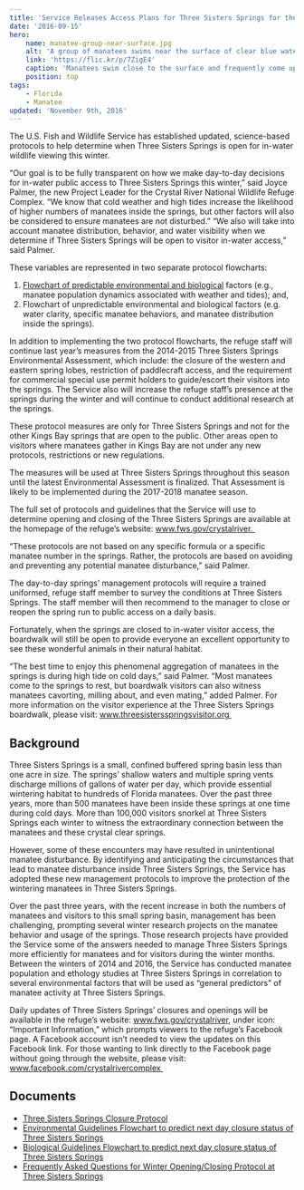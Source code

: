 ```yaml
---
title: 'Service Releases Access Plans for Three Sisters Springs for the Upcoming Winter Season'
date: '2016-09-15'
hero:
    name: manatee-group-near-surface.jpg
    alt: 'A group of manatees swims near the surface of clear blue water.'
    link: 'https://flic.kr/p/7ZigE4'
    caption: 'Manatees swim close to the surface and frequently come up for air. Credit: Jim Reid, USFWS.'
    position: top
tags:
    - Florida
    - Manatee
updated: 'November 9th, 2016'
---
```

The U.S. Fish and Wildlife Service has established updated, science-based protocols to help determine when Three Sisters Springs is open for in-water wildlife viewing this winter. 

“Our goal is to be fully transparent on how we make day-to-day decisions for in-water public access to Three Sisters Springs this winter,” said Joyce Palmer, the new Project Leader for the Crystal River National Wildlife Refuge Complex. “We know that cold weather and high tides increase the likelihood of higher numbers of manatees inside the springs, but other factors will also be considered to ensure manatees are not disturbed.” “We also will take into account manatee distribution, behavior, and water visibility when we determine if Three Sisters Springs will be open to visitor in-water access,” said Palmer. 

These variables are represented in two separate protocol flowcharts: 

1. [Flowchart of predictable environmental and biological](https://fws.gov/southeast/news/pdf/biological-guidelines-flowchart-to-determine-closure-status-of-three-sisters-springs.pdf) factors (e.g., manatee population dynamics associated with weather and tides); and, 
2. Flowchart of unpredictable environmental and biological factors (e.g. water clarity, specific manatee behaviors, and manatee distribution inside the springs). 

In addition to implementing the two protocol flowcharts, the refuge staff will continue last year’s measures from the 2014-2015 Three Sisters Springs Environmental Assessment, which include: the closure of the western and eastern spring lobes, restriction of paddlecraft access, and the requirement for commercial special use permit holders to guide/escort their visitors into the springs. The Service also will increase the refuge staff’s presence at the springs during the winter and will continue to conduct additional research at the springs. 

These protocol measures are only for Three Sisters Springs and not for the other Kings Bay springs that are open to the public. Other areas open to visitors where manatees gather in Kings Bay are not under any new protocols, restrictions or new regulations. 

The measures will be used at Three Sisters Springs throughout this season until the latest Environmental Assessment is finalized. That Assessment is likely to be implemented during the 2017-2018 manatee season. 

The full set of protocols and guidelines that the Service will use to determine opening and closing of the Three Sisters Springs are available at the homepage of the refuge’s website: www.fws.gov/crystalriver. 

“These protocols are not based on any specific formula or a specific manatee number in the springs. Rather, the protocols are based on avoiding and preventing any potential manatee disturbance,” said Palmer. 

The day-to-day springs’ management protocols will require a trained uniformed, refuge staff member to survey the conditions at Three Sisters Springs. The staff member will then recommend to the manager to close or reopen the spring run to public access on a daily basis. 

Fortunately, when the springs are closed to in-water visitor access, the boardwalk will still be open to provide everyone an excellent opportunity to see these wonderful animals in their natural habitat. 

“The best time to enjoy this phenomenal aggregation of manatees in the springs is during high tide on cold days,” said Palmer. “Most manatees come to the springs to rest, but boardwalk visitors can also witness manatees cavorting, milling about, and even mating,” added Palmer. For more information on the visitor experience at the Three Sisters Springs boardwalk, please visit: www.threesistersspringsvisitor.org 

## Background 

Three Sisters Springs is a small, confined buffered spring basin less than one acre in size. The springs’ shallow waters and multiple spring vents discharge millions of gallons of water per day, which provide essential wintering habitat to hundreds of Florida manatees. Over the past three years, more than 500 manatees have been inside these springs at one time during cold days. More than 100,000 visitors snorkel at Three Sisters Springs each winter to witness the extraordinary connection between the manatees and these crystal clear springs. 

However, some of these encounters may have resulted in unintentional manatee disturbance. By identifying and anticipating the circumstances that lead to manatee disturbance inside Three Sisters Springs, the Service has adopted these new management protocols to improve the protection of the wintering manatees in Three Sisters Springs. 

Over the past three years, with the recent increase in both the numbers of manatees and visitors to this small spring basin, management has been challenging, prompting several winter research projects on the manatee behavior and usage of the springs. Those research projects have provided the Service some of the answers needed to manage Three Sisters Springs more efficiently for manatees and for visitors during the winter months. Between the winters of 2014 and 2016, the Service has conducted manatee population and ethology studies at Three Sisters Springs in correlation to several environmental factors that will be used as “general predictors” of manatee activity at Three Sisters Springs. 

Daily updates of Three Sisters Springs’ closures and openings will be available in the refuge’s website: www.fws.gov/crystalriver, under icon: “Important Information,” which prompts viewers to the refuge’s Facebook page. A Facebook account isn’t needed to view the updates on this Facebook link. For those wanting to link directly to the Facebook page without going through the website, please visit: www.facebook.com/crystalrivercomplex 

## Documents

*   [Three Sisters Springs Closure Protocol](https://fws.gov/southeast/news/pdf/three-sister-springs-closure-protocol.pdf)
*   [Environmental Guidelines Flowchart to predict next day closure status of Three Sisters Springs](https://fws.gov/southeast/news/pdf/environmental-guidelines-flowchart-to-predict-next-day-closure-of-three-sisters-springs.pdf)
*   [Biological Guidelines Flowchart to predict next day closure status of Three Sisters Springs](https://fws.gov/southeast/news/pdf/biological-guidelines-flowchart-to-determine-closure-status-of-three-sisters-springs.pdf)
*   [Frequently Asked Questions for Winter Opening/Closing Protocol at Three Sisters Springs](https://fws.gov/southeast/news/pdf/frequently-asked-questions-winter-protocol-for-closing-opening-three-sisters-springs.pdf)
